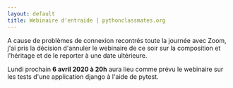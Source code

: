 ```yaml
---
layout: default
title: Webinaire d'entraide | pythonclassmates.org
---
```


A cause de problèmes de connexion recontrés toute la journée avec Zoom,
j'ai pris la décision d'annuler le webinaire de ce soir sur la 
composition et l'héritage et de le reporter à une date ultérieure. 

Lundi prochain **6 avril 2020 à 20h** aura lieu comme prévu le webinaire sur les
tests d'une application django à l'aide de pytest.
